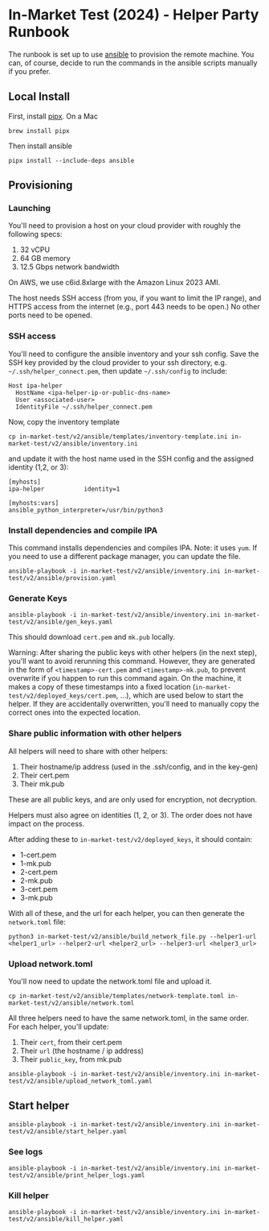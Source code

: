 # In-Market Test (2024) - Helper Party Runbook

The runbook is set up to use [ansible](https://docs.ansible.com/ansible/latest/) to provision the remote machine. You can, of course, decide to run the commands in the ansible scripts manually if you prefer.

## Local Install

First, install [pipx](https://github.com/pypa/pipx?tab=readme-ov-file#install-pipx). On a Mac

```
brew install pipx
```

Then install ansible

```
pipx install --include-deps ansible
```


## Provisioning


### Launching
You'll need to provision a host on your cloud provider with roughly the following specs:
1. 32 vCPU
2. 64 GB memory
3. 12.5 Gbps network bandwidth

On AWS, we use c6id.8xlarge with the Amazon Linux 2023 AMI.

The host needs SSH access (from you, if you want to limit the IP range), and HTTPS access from the internet (e.g., port 443 needs to be open.) No other ports need to be opened.


### SSH access

You'll need to configure the ansible inventory and your ssh config. Save the SSH key provided by the cloud provider to your ssh directory, e.g. `~/.ssh/helper_connect.pem`, then update `~/.ssh/config` to include:

```
Host ipa-helper
  HostName <ipa-helper-ip-or-public-dns-name>
  User <associated-user>
  IdentityFile ~/.ssh/helper_connect.pem
```

Now, copy the inventory template

```
cp in-market-test/v2/ansible/templates/inventory-template.ini in-market-test/v2/ansible/inventory.ini
```
and update it with the host name used in the SSH config and the assigned identity (1,2, or 3):

```
[myhosts]
ipa-helper           identity=1

[myhosts:vars]
ansible_python_interpreter=/usr/bin/python3
```

### Install dependencies and compile IPA

This command installs dependencies and compiles IPA. Note: it uses `yum`. If you need to use a different package manager, you can update the file.
```
ansible-playbook -i in-market-test/v2/ansible/inventory.ini in-market-test/v2/ansible/provision.yaml
```

### Generate Keys

```
ansible-playbook -i in-market-test/v2/ansible/inventory.ini in-market-test/v2/ansible/gen_keys.yaml
```
This should download `cert.pem` and `mk.pub` locally.

Warning: After sharing the public keys with other helpers (in the next step), you'll want to avoid rerunning this command. However, they are generated in the form of `<timestamp>-cert.pem` and `<timestamp>-mk.pub`, to prevent overwrite if you happen to run this command again. On the machine, it makes a copy of these timestamps into a fixed location (`in-market-test/v2/deployed_keys/cert.pem`, ...), which are used below to start the helper. If they are accidentally overwritten, you'll need to manually copy the correct ones into the expected location.


### Share public information with other helpers

All helpers will need to share with other helpers:
1. Their hostname/ip address (used in the .ssh/config, and in the key-gen)
2. Their cert.pem
3. Their mk.pub

These are all public keys, and are only used for encryption, not decryption.

Helpers must also agree on identities (1, 2, or 3). The order does not have impact on the process.

After adding these to `in-market-test/v2/deployed_keys`, it should contain:
- 1-cert.pem
- 1-mk.pub
- 2-cert.pem
- 2-mk.pub
- 3-cert.pem
- 3-mk.pub

With all of these, and the url for each helper, you can then generate the `network.toml` file:

```
python3 in-market-test/v2/ansible/build_network_file.py --helper1-url <helper1_url> --helper2-url <helper2_url> --helper3-url <helper3_url>
```

### Upload network.toml

You'll now need to update the network.toml file and upload it.

```
cp in-market-test/v2/ansible/templates/network-template.toml in-market-test/v2/ansible/network.toml
```

All three helpers need to have the same network.toml, in the same order. For each helper, you'll update:
1. Their `cert`, from their cert.pem
2. Their `url` (the hostname / ip address)
3. Their `public_key`, from mk.pub


```
ansible-playbook -i in-market-test/v2/ansible/inventory.ini in-market-test/v2/ansible/upload_network_toml.yaml
```

## Start helper

```
ansible-playbook -i in-market-test/v2/ansible/inventory.ini in-market-test/v2/ansible/start_helper.yaml
```

### See logs

```
ansible-playbook -i in-market-test/v2/ansible/inventory.ini in-market-test/v2/ansible/print_helper_logs.yaml
```

### Kill helper

```
ansible-playbook -i in-market-test/v2/ansible/inventory.ini in-market-test/v2/ansible/kill_helper.yaml
```
